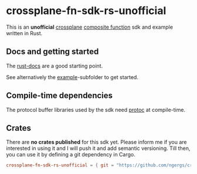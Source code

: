 # crossplane-fn-sdk-rs-unofficial

This is an **unofficial** [crossplane](https://www.crossplane.io/) [composite function](https://docs.crossplane.io/latest/guides/write-a-composition-function-in-go/) sdk and example written in Rust.

## Docs and getting started

The [rust-docs](https://ngergs.github.io/crossplane-fn-sdk-rs-unofficial/) are a good starting point.

See alternatively the [example](example)-subfolder to get started.

## Compile-time dependencies

The protocol buffer libraries used by the sdk need [protoc](https://protobuf.dev/installation/) at compile-time.

## Crates

There are **no crates published** for this sdk yet.
Please inform me if you are interested in using it and I will push it and add semantic versioning.
Till then, you can use it by defining a git dependency in Cargo.

```toml
crossplane-fn-sdk-rs-unofficial = { git = "https://github.com/ngergs/crossplane-fn-sdk-rs-unofficial.git" }
```
